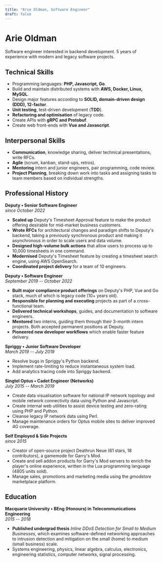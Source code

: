 ```yaml
---
title: "Arie Oldman, Software Engineer"
draft: false
---
```


<style>
  #post-header {
    display: none !important;
  }

  @media print {
    header, footer, nav#banner { display: none !important; }
    body {
      color: black !important;
    }

    p {
      line-height: 1.2 !important;
    }

    .hide-on-print {
      display: none;
    }

    main#content p {
        color: black !important;
    }
  }
</style>

# Arie Oldman

<!-- Sydney, Australia • +61 432 934 970 • arie.oldman@vhs7.tv -->

Software engineer interested in backend development. 5 years of experience with modern and legacy software projects.

## Technical Skills

* Programming languages: **PHP, Javascript, Go**.
* Build and maintain distributed systems with **AWS, Docker, Linux, MySQL**.
* Design major features according to **SOLID, domain-driven design (DDD), 12-factor**.
* **Unit testing**, test-driven development (**TDD**).
* **Refactoring and optimisation** of legacy code.
* Create APIs with **gRPC and Protobuf**.
* Create web front-ends with **Vue and Javascript**.

## Interpersonal Skills

* **Communication**, knowledge sharing, deliver technical presentations, write RFCs.
* **Agile** (scrum, kanban, stand-ups, retros).
* **Mentoring** intern and junior engineers, pair programming, code review.
* **Project Planning**, breaking down work into tasks and assigning tasks to team members based on individual strengths.

<!-- * Code review (frontend and backend). -->
<!-- * Documentation (guides, tutorials, references, READMEs) and RFCs. -->
<!-- * Professional feedback. -->

## Professional History

<!-- FOCUS ON KEYWORDS -->

**Deputy • Senior Software Engineer**<br/>_since October 2022_

* **Scaled up** Deputy's Timesheet Approval feature to make the product offering desirable for mid-market business customers.
* **Wrote RFCs** for architectural changes and paradigm shifts to Deputy's backend, taking a previously synchronous product and making it asynchronous in order to scale users and data volume.
* **Designed high-volume bulk actions** that allow users to process up to 10,000 timesheets in one command.
* **Modernised** Deputy's Timesheet feature by creating a timesheet search engine, using AWS OpenSearch.
* **Coordinated project delivery** for a team of 10 engineers.

**Deputy • Software Engineer**<br/>_September 2019 -- October 2022_

<!-- * **Pay Comparison**: -->
<!-- * **Enterprise Employee Profile**: -->
<!-- * **Agreed Hours**: -->
<!-- * **Export Aggregator**: -->
<!-- * **Precaf**: -->
<!-- * **Environment Variables Custom App**: -->

* **Built major compliance product offerings** on Deputy's PHP, Vue and Go stack, much of which is legacy code (10+ years old). <!-- enterprise profile, pay comparison, svc-compliance -->
* **Responsible for planning and executing** projects as part of a cross-functional team. <!-- export aggr, bunnings, enterprise profile, pay comparison -->
* **Delivered technical workshops**, guides, and documentation to software engineers.
* **Mentored** two interns, guiding them through their 3-month intern projects. Both accepted permanent positions at Deputy.
* **Pioneered new developer workflows** which enable faster feature delivery. <!-- precaf, common funcs, pay comparison scripts -->

**Spriggy • Junior Software Developer**<br/>_March 2019 -- July 2019_

* Resolve bugs in Spriggy's Python backend.
* Implement rate-limiting to reduce instantaneous system load.
* Add analytics tracing code into Spriggy backend.

**Singtel Optus • Cadet Engineer (Networks)**<br/>_July 2015 -- March 2019_

* Create data visualisation software for national IP network topology and mobile network connectivity data using Python and Javascript.
* Create internal web utilities to assist device testing and zero-rating using PHP and Python.
* Cleanse legacy IP network data using Perl.
* Manage maintenance orders for Optus mobile sites to deliver improved 4G coverage.

**Self Employed & Side Projects**<br/>_since 2015_

* Creator of open-source project Deathrun Neue (61 stars, 18 contributors), a gamemode for Garry's Mod.
* Create and sell addon products for Garry's Mod servers to enrich the player's online experience, written in the Lua programming language (4805 units sold).
* Manage sales, promotions and marketing media using the _gmodstore_ marketplace platform.

## Education

**Macquarie University • BEng (Honours) in Telecommunications Engineering**<br/>_2015 -- 2018_

* **Published undergrad thesis** _Inline DDoS Detection for Small to Medium Businesses_, which examines software-defined networking approaches to intrusion detection and mitigation on the small (home) to medium (small business) scale.
* Systems engineering, physics, linear algebra, calculus, electronics, engineering statistics, computer networks, signal processing.



